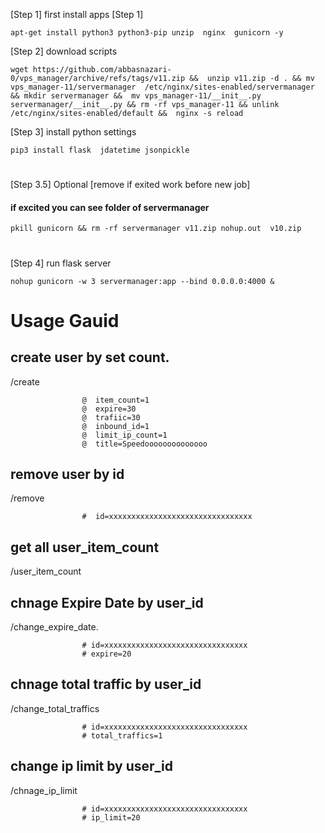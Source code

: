 [Step 1] first install apps [Step 1]

    apt-get install python3 python3-pip unzip  nginx  gunicorn -y

[Step 2] download scripts

    wget https://github.com/abbasnazari-0/vps_manager/archive/refs/tags/v11.zip &&  unzip v11.zip -d . && mv vps_manager-11/servermanager  /etc/nginx/sites-enabled/servermanager && mkdir servermanager &&  mv vps_manager-11/__init__.py servermanager/__init__.py && rm -rf vps_manager-11 && unlink /etc/nginx/sites-enabled/default &&  nginx -s reload

[Step 3] install python settings

    pip3 install flask  jdatetime jsonpickle
# 

[Step 3.5] Optional [remove if exited work before new job]
#### if excited you can see folder of servermanager

    pkill gunicorn && rm -rf servermanager v11.zip nohup.out  v10.zip
#  
[Step 4] run flask server

    nohup gunicorn -w 3 servermanager:app --bind 0.0.0.0:4000 &




# Usage Gauid
 
## create user by set count.
 /create 
 
                    @  item_count=1
                    @  expire=30
                    @  trafiic=30
                    @  inbound_id=1
                    @  limit_ip_count=1
                    @  title=Speedoooooooooooooo


## remove user by id
/remove 

                    #  id=xxxxxxxxxxxxxxxxxxxxxxxxxxxxxxxx
                    


## get all user_item_count 

/user_item_count



## chnage Expire Date by user_id

/change_expire_date.

                    # id=xxxxxxxxxxxxxxxxxxxxxxxxxxxxxxxx
                    # expire=20



## chnage total traffic by user_id                    

/change_total_traffics

                    # id=xxxxxxxxxxxxxxxxxxxxxxxxxxxxxxxx
                    # total_traffics=1



## change ip limit by user_id        

/chnage_ip_limit

                    # id=xxxxxxxxxxxxxxxxxxxxxxxxxxxxxxxx
                    # ip_limit=20
                    
                    
